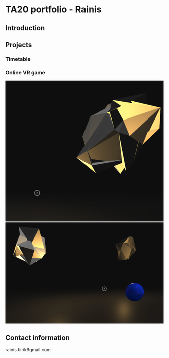 # TA20 portfolio - Rainis

## Introduction


## Projects
### Timetable

### Online VR game

![Screenshot](https://github.com/Swissgroover/node-project-vr/blob/main/Screenshot%20at%20Feb%2003%2022-37-04.png)
![Screenshot](https://github.com/Swissgroover/node-project-vr/blob/main/Screenshot%20at%20Feb%2003%2022-37-15.png)

## Contact information
rainis.tiirik9gmail.com





  
